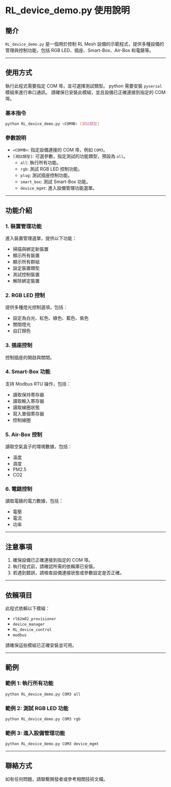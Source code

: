 # RL_device_demo.py 使用說明

## 簡介
`RL_device_demo.py` 是一個用於控制 RL Mesh 設備的示範程式，提供多種設備的管理與控制功能，包括 RGB LED、插座、Smart-Box、Air-Box 和電錶等。

---

## 使用方式
執行此程式需要指定 COM 埠，並可選擇測試類型。
python 需要安裝 `pyserial` 模組來進行串口通訊。
請確保已安裝此模組，並且設備已正確連接到指定的 COM 埠。

### 基本指令
```bash
python RL_device_demo.py <COM埠> [測試類型]
```

### 參數說明
- `<COM埠>`: 指定設備連接的 COM 埠，例如 `COM3`。
- `[測試類型]`: 可選參數，指定測試的功能類型，預設為 `all`。
  - `all`: 執行所有功能。
  - `rgb`: 測試 RGB LED 控制功能。
  - `plug`: 測試插座控制功能。
  - `smart_box`: 測試 Smart-Box 功能。
  - `device_mgmt`: 進入設備管理功能選單。

---

## 功能介紹

### 1. 裝置管理功能
進入裝置管理選單，提供以下功能：
- 掃描與綁定新裝置
- 顯示所有裝置
- 顯示所有群組
- 設定裝置類型
- 測試控制裝置
- 解除綁定裝置

### 2. RGB LED 控制
提供多種燈光控制選項，包括：
- 設定為白光、紅色、綠色、藍色、紫色
- 關閉燈光
- 自訂顏色

### 3. 插座控制
控制插座的開啟與關閉。

### 4. Smart-Box 功能
支持 Modbus RTU 操作，包括：
- 讀取保持寄存器
- 讀取輸入寄存器
- 讀取線圈狀態
- 寫入單個寄存器
- 控制線圈

### 5. Air-Box 控制
讀取空氣盒子的環境數據，包括：
- 溫度
- 濕度
- PM2.5
- CO2

### 6. 電錶控制
讀取電錶的電力數據，包括：
- 電壓
- 電流
- 功率

---

## 注意事項
1. 確保設備已正確連接到指定的 COM 埠。
2. 執行程式前，請確認所需的依賴庫已安裝。
3. 若遇到錯誤，請檢查設備連接狀態或參數設定是否正確。

---

## 依賴項目
此程式依賴以下模組：
- `rl62m02_provisioner`
- `device_manager`
- `RL_device_control`
- `modbus`

請確保這些模組已正確安裝並可用。

---

## 範例
### 範例 1: 執行所有功能
```bash
python RL_device_demo.py COM3 all
```

### 範例 2: 測試 RGB LED 功能
```bash
python RL_device_demo.py COM3 rgb
```

### 範例 3: 進入設備管理功能
```bash
python RL_device_demo.py COM3 device_mgmt
```

---

## 聯絡方式
如有任何問題，請聯繫開發者或參考相關技術文檔。